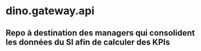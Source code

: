# dino.gateway.api


## Repo à destination des managers qui consolident les données du SI afin de calculer des KPIs